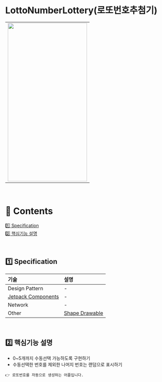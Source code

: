 # LottoNumberLottery(로또번호추첨기)

<table>
  <td><img src="https://user-images.githubusercontent.com/106309830/176615496-da4d5ed1-a7e5-4b22-921f-f946249bcfcb.png" width="250" height="500"/></td>
</table>

<br>

# :green_book: Contents

[:one: Specification](#one-specification)<br>
[:two: 핵심기능 설명](#two-핵심기능-설명)<br>

<br>

## :one: Specification
기술|설명
:---|:---
Design Pattern|-
[Jetpack Components](https://developer.android.com/jetpack/androidx/explorer?hl=ko&case=all)|-
Network|-
Other|[Shape Drawable](https://developer.android.com/guide/topics/resources/drawable-resource#Shape)

<br>

## :two: 핵심기능 설명
- 0~5개까지 수동선택 가능하도록 구현하기
- 수동선택한 번호를 제외한 나머지 번호는 랜덤으로 표시하기

```
👉 로또번호를 자동으로 생성하는 어플입니다.
```
